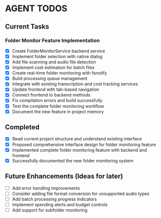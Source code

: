 # AGENT TODOS

## Current Tasks

### Folder Monitor Feature Implementation

- [x] Create FolderMonitorService backend service
- [x] Implement folder selection with native dialog
- [x] Add file scanning and audio file detection
- [x] Implement cost estimation for batch files
- [x] Create real-time folder monitoring with fsnotify
- [x] Build processing queue management
- [x] Integrate with existing transcription and cost tracking services
- [x] Update frontend with tab-based navigation
- [x] Connect frontend to backend methods
- [x] Fix compilation errors and build successfully
- [x] Test the complete folder monitoring workflow
- [x] Document the new feature in project memory

## Completed

- [x] Read current project structure and understand existing interface
- [x] Proposed comprehensive interface design for folder monitoring feature
- [x] Implemented complete folder monitoring feature with backend and frontend
- [x] Successfully documented the new folder monitoring system

## Future Enhancements (Ideas for later)

- [ ] Add error handling improvements
- [ ] Consider adding file format conversion for unsupported audio types
- [ ] Add batch processing progress indicators
- [ ] Implement spending alerts and budget controls
- [ ] Add support for subfolder monitoring
